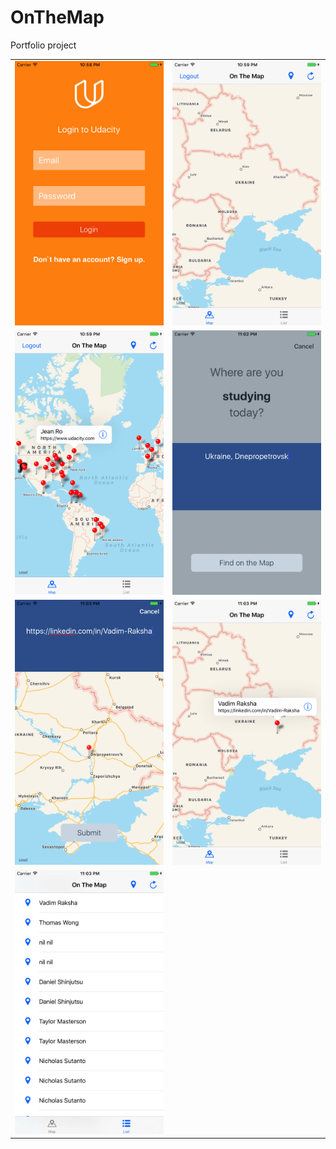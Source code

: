 # OnTheMap
Portfolio project

<table border="0">
  <tr>
    <td>
     <img src="1.png" style="margin: 12"/>
    </td>
    <td>
    <img src="2.png" style="margin: 12"/>
    </td>
  </tr>
   <tr>
   <td>
    <img src="3.png" style="margin: 12"/>
    </td>
    <td>
  <img src="4.png" style="margin: 12"/>
    </td>
  </tr>
  <tr>
  <td>
  <img src="5.png" style="margin: 12"/>
    </td>
    <td>
  <img src="6.png" style="margin: 12"/>
    </td>
  </tr>
  <tr>
    <td>
      <img src="7.png" style="margin: 12"/>
    </td>
  </tr>
</table>
